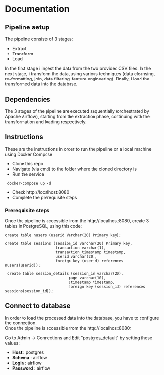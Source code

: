 # Documentation

## Pipeline setup
The pipeline consists of 3 stages:
* Extract
* Transform 
* Load
<!-- end of the list -->
In the first stage i ingest the data from the two provided CSV files. In the next stage, i transform the data, using various techniques (data cleansing, re-formatting, join, data filtering, feature engineering). Finally, i load the transformed data into the database.

## Dependencies
The 3 stages of the pipeline are executed sequentially (orchestrated by Apache Airflow), starting from the extraction phase, continuing with the transformation and loading respectively.

## Instructions

These are the instructions in order to run the
pipeline on a local machine using Docker Compose

- Clone this repo
- Navigate (via cmd) to the folder where the cloned directory is
- Run the service
```
 docker-compose up -d
```
- Check http://localhost:8080
- Complete the prerequisite steps

### Prerequisite steps

Once the pipeline is accessible from the http://localhost:8080, create 3 tables in PostgreSQL, using this code:
```
create table nusers (userid Varchar(20) Primary key);

create table sessions (session_id varchar(20) Primary key,
					   transaction varchar(1),
                       transaction_timestamp timestamp,
                       userid varchar(20),
                       foreign key (userid) references nusers(userid));
                      
 create table session_details (session_id varchar(20),
							 page varchar(10),
                             stimestamp timestamp,
                             foreign key (session_id) references sessions(session_id));
```

## Connect to database

In order to load the processed data into the database, you have to configure the connection.<br>
Once the pipeline is accessible from the http://localhost:8080:

Go to Admin -> Connections and Edit "postgres_default" by setting these values:
- **Host** : postgres
- **Schema** : airflow
- **Login** : airflow
- **Password** : airflow


